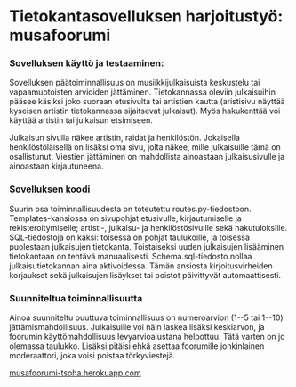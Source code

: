 # Tietokantasovelluksen harjoitustyö: musafoorumi

### Sovelluksen käyttö ja testaaminen:

Sovelluksen päätoiminnallisuus on musiikkijulkaisuista keskustelu tai vapaamuotoisten arvioiden jättäminen. Tietokannassa oleviin julkaisuihin pääsee käsiksi joko suoraan etusivulta tai artistien kautta (aristisivu näyttää kyseisen artistin tietokannassa sijaitsevat julkaisut). Myös hakukenttää voi käyttää artistin tai julkaisun etsimiseen.

Julkaisun sivulla näkee artistin, raidat ja henkilöstön. Jokaisella henkilöstöläisellä on lisäksi oma sivu, jolta näkee, mille julkaisuille tämä on osallistunut. Viestien jättäminen on mahdollista ainoastaan julkaisusivulle ja ainoastaan kirjautuneena.

### Sovelluksen koodi

Suurin osa toiminnallisuudesta on toteutettu routes.py-tiedostoon. Templates-kansiossa on sivupohjat etusivulle, kirjautumiselle ja rekisteroitymiselle; artisti-, julkaisu- ja henkilöstösivuille sekä hakutuloksille. SQL-tiedostoja on kaksi: toisessa on pohjat taulukoille, ja toisessa puolestaan julkaisujen tietokanta. Toistaiseksi uuden julkaisujen lisääminen tietokantaan on tehtävä manuaalisesti. Schema.sql-tiedosto nollaa julkaisutietokannan aina aktivoidessa. Tämän ansiosta kirjoitusvirheiden korjaukset sekä julkaisujen lisäykset tai poistot päivittyvät automaattisesti.

### Suunniteltua toiminnallisuutta

Ainoa suunniteltu puuttuva toiminnallisuus on numeroarvion (1--5 tai 1--10) jättämismahdollisuus. Julkaisuille voi näin laskea lisäksi keskiarvon, ja foorumin käyttömahdollisuus levyarvioalustana helpottuu. Tätä varten on jo olemassa taulukko. Lisäksi pitäisi ehkä asettaa foorumille jonkinlainen moderaattori, joka voisi poistaa törkyviestejä.

[musafoorumi-tsoha.herokuapp.com](http://musafoorumi-tsoha.herokuapp.com/)
